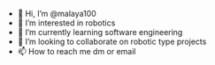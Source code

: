 - 👋 Hi, I’m @malaya100
- 👀 I’m interested in robotics
- 🌱 I’m currently learning software engineering
- 💞️ I’m looking to collaborate on robotic type projects
- 📫 How to reach me dm or email
<!---
malaya100/malaya100 is a ✨ special ✨ repository because its `README.md` (this file) appears on your GitHub profile.
You can click the Preview link to take a look at your changes.
--->
